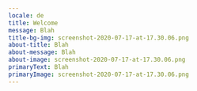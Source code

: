 ```yaml
---
locale: de
title: Welcome
message: Blah
title-bg-img: screenshot-2020-07-17-at-17.30.06.png
about-title: Blah
about-message: Blah
about-image: screenshot-2020-07-17-at-17.30.06.png
primaryText: Blah
primaryImage: screenshot-2020-07-17-at-17.30.06.png
---
```

